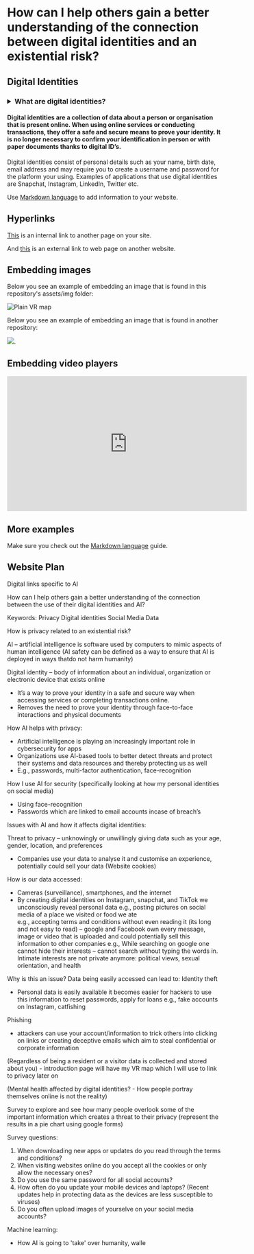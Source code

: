 # How can I help others gain a better understanding of the connection between digital identities and an existential risk? 

## Digital Identities 

### <details><summary>What are digital identities?</summary>
  <p>
    
#### Digital identities are a collection of data about a person or organisation that is present online. When using online services or conducting transactions, they offer a safe and secure means to prove your identity. It is no longer necessary to confirm your identification in person or with paper documents thanks to digital ID’s.

Digital identities consist of personal details such as your name, birth date, email address and may require you to create a username and password for the platform your using. Examples of applications that use digital identities are Snapchat, Instagram, LinkedIn, Twitter etc.
    
  </p>
  </details>
  
  


Use [Markdown language](https://guides.github.com/features/mastering-markdown/) to add information to your website. 

## Hyperlinks
[This](dp-checklist.md) is an internal link to another page on your site. 

And [this](https://duckduckgo.com/?q=existential+risks&t=brave&ia=web&iai=https%3A%2F%2Fwww.youtube.com%2Fwatch%3Fv%3DdzlxU3g7hUY) is an external link to web page on another website. 

## Embedding images
Below you see an example of embedding an image that is found in this repository's assets/img folder: 

![Plain VR map](assets/img/vr-map-plain.svg)

Below you see an example of embedding an image that is found in another repository:

![](https://khofstadter.com/assets/img/2005-04-01-khofstadter-painting-chien.jpg). 

## Embedding video players

<iframe width="560" height="315" src="https://www.youtube.com/embed/lfPJ7Tz4JGs" title="YouTube video player" frameborder="0" allow="accelerometer; autoplay; clipboard-write; encrypted-media; gyroscope; picture-in-picture" allowfullscreen></iframe>

## More examples

Make sure you check out the [Markdown language](https://guides.github.com/features/mastering-markdown/) guide. 


## Website Plan

Digital links specific to AI

How can I help others gain a better understanding of the connection between the use of their digital identities and AI? 

Keywords: 
Privacy 
Digital identities 
Social Media 
Data 

How is privacy related to an existential risk? 


AI – artificial intelligence is software used by computers to mimic aspects of human intelligence 
(AI safety can be defined as a way to ensure that AI is deployed in ways thatdo not harm humanity) 

Digital identity – body of information about an individual, organization or electronic device that exists online
-	It’s a way to prove your identity in a safe and secure way when accessing services or completing transactions online. 
-	Removes the need to prove your identity through face-to-face interactions and physical documents 


How AI helps with privacy: 
-	Artificial intelligence is playing an increasingly important role in cybersecurity for apps 
-	Organizations use AI-based tools to better detect threats and protect their systems and data resources and thereby protecting us as well 
-	E.g., passwords, multi-factor authentication, face-recognition 

How I use AI for security (specifically looking at how my personal identities on social media) 
-	Using face-recognition 
-	Passwords which are linked to email accounts incase of breach’s 

Issues with AI and how it affects digital identities: 

Threat to privacy – unknowingly or unwillingly giving data such as your age, gender, location, and preferences 
-	Companies use your data to analyse it and customise an experience, potentially could sell your data (Website cookies) 


How is our data accessed:
-	Cameras (surveillance), smartphones, and the internet 
-	By creating digital identities on Instagram, snapchat, and TikTok we unconsciously reveal personal data 
e.g., posting pictures on social media of a place we visited or food we ate  
e.g., accepting terms and conditions without even reading it (its long and not easy to read) – google and Facebook own every message, image or video that is uploaded and could potentially sell this information to other companies 
e.g., While searching on google one cannot hide their interests – cannot search without typing the words in. Intimate interests are not private anymore: political views, sexual orientation, and health 

Why is this an issue? Data being easily accessed can lead to: 
Identity theft
-	Personal data is easily available it becomes easier for hackers to use this information to reset passwords, apply for loans 
e.g., fake accounts on Instagram, catfishing 

Phishing
- attackers can use your account/information to trick others into clicking on links or creating deceptive emails which aim to steal confidential or     corporate information 


(Regardless of being a resident or a visitor data is collected and stored about you) - introduction page will have my VR map which I will use to link to privacy later on 


(Mental health affected by digital identities? - How people portray themselves online is not the reality) 

Survey to explore and see how many people overlook some of the important information which creates a threat to their privacy (represent the results in a pie chart using google forms) 

Survey questions: 
1.	When downloading new apps or updates do you read through the terms and conditions? 
2.	When visiting websites online do you accept all the cookies or only allow the necessary ones? 
3.	Do you use the same password for all social accounts? 
4.	How often do you update your mobile devices and laptops?  (Recent updates help in protecting data as the devices are less susceptible to viruses) 
5.	Do you often upload images of yourselve on your social media accounts? 


Machine learning: 
- How AI is going to 'take' over humanity, walle 


